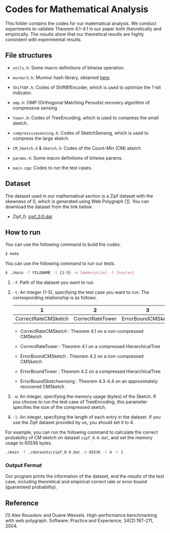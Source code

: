 # Codes for Mathematical Analysis

This folder contains the codes for our matematical analysis. We conduct experiments to validate Theorem 4.1-4.1 in our paper both theoretically and empirically. The results show that our theoretical results are highly consistent with experimental results. 



## File structures

- `utils.h`: Some macro definitions of bitwise operation.

- `murmur3.h`: Murmur hash library, obtained [here](https://github.com/aappleby/smhasher/blob/master/src/MurmurHash3.cpp).

- `ShiftBF.h`: Codes of ShiftBfEncoder, which is used to optimize the 1-bit indicator.

- `omp.h`: OMP (Orthogonal Matching Persuits) recovery algorithm of compressive sensing

- `tower.h`: Codes of TreeEncoding, which is used to compress the small sketch.

- `compressivesensing.h`: Codes of SketchSensing, which is used to compress the large sketch.

- `CM_Sketch.h` & `Sketch.h`: Codes of the Count-Min (CM) sketch

- `params.h`: Some macro definitions of bitwise params.

- `main.cpp`: Codes to run the test cases.




## Dataset 

The dataset used in our mathematical section is a Zipf dataset with the skewness of 0, which is generated using Web Polygraph [[1]](#md-ref-1). You can download the dataset from the link below. 

- Zipf_0: [zipf_0.0.dat](https://drive.google.com/file/d/1zPn3XVHKF3O7qYpSXTyCG71yyc33J9LD/view?usp=sharing)


## How to run

You can use the following command to build the codes. 

```bash
$ make
```

You can use the following command to run our tests. 

```bash
$ ./main -f FILENAME -t {1-5} -m [memorysize] -l [keylen]
```

1. `-f`: Path of the dataset you want to run.

2. `-t`: An integer (1-5), specifying the test case you want to run. The corresponding relationship is as follows. 

   | 1 | 2 | 3 | 4 | 5 |
   | - | - | - | - | - |
   | CorrectRateCMSketch | CorrectRateTower | ErrorBoundCMSketch | ErrorBoundTower | ErrorBoundSketchsensing |

   - CorrectRateCMSketch : Theorem 4.1 on a non-compressed CMSketch

   - CorrectRateTower : Theorem 4.1 on a compressed HierarchicalTree

   - ErrorBoundCMSketch : Theorem 4.2 on a non-compressed CMSketch

   - ErrorBoundTower : Theorem 4.2 on a compressed HierarchicalTree

   - ErrorBoundSketchsensing : Theorem 4.3-4.4 on an approximately recovered CMSketch


3. `-m`: An integer, specifying the memory usage (bytes) of the Sketch. If you choose to run the test case of TreeEncoding, this parameter specifies the size of the compressed sketch. 


4. `-l`: An integer, specifying the length of each entry in the dataset. If you use the Zipf dataset provided by us, you should set it to 4.

For example, you can run the following command to calculate the correct probability of CM sketch on dataset `zipf_0.0.dat`, and set the memory usage to 65536 bytes.

```bash
./main -f ./datasets/zipf_0.0.dat -m 65536 -l 4 -t 1
```

### Output Format

Our program prints the information of the dataset, and the results of the test case, including theoretical and empirical correct rate or error bound (guaranteed probability). 



## Reference 

<span id="md-ref-1"></span>
[1] Alex Rousskov and Duane Wessels. High-performance benchmarking with web polygraph. Software: Practice and Experience, 34(2):187–211, 2004.